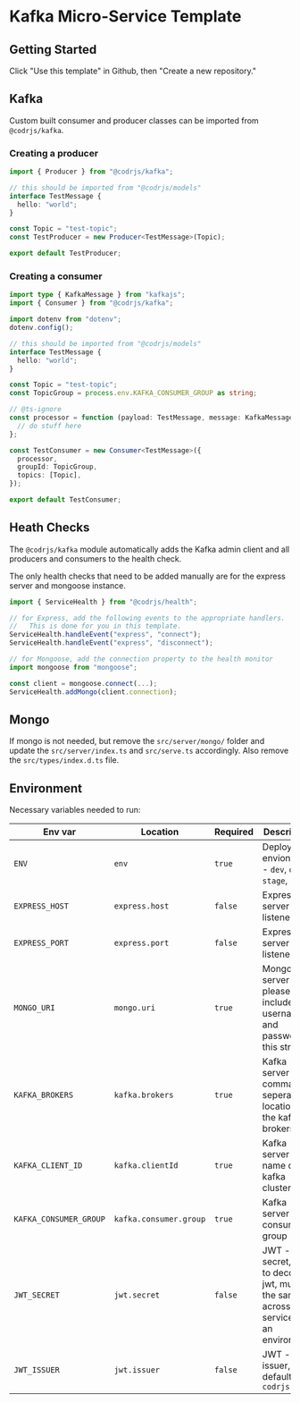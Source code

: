 # Kafka Micro-Service Template

## Getting Started

Click "Use this template" in Github, then "Create a new repository."

## Kafka

Custom built consumer and producer classes can be imported from `@codrjs/kafka`.

### Creating a producer

```ts
import { Producer } from "@codrjs/kafka";

// this should be imported from "@codrjs/models"
interface TestMessage {
  hello: "world";
}

const Topic = "test-topic";
const TestProducer = new Producer<TestMessage>(Topic);

export default TestProducer;
```

### Creating a consumer

```ts
import type { KafkaMessage } from "kafkajs";
import { Consumer } from "@codrjs/kafka";

import dotenv from "dotenv";
dotenv.config();

// this should be imported from "@codrjs/models"
interface TestMessage {
  hello: "world";
}

const Topic = "test-topic";
const TopicGroup = process.env.KAFKA_CONSUMER_GROUP as string;

// @ts-ignore
const processor = function (payload: TestMessage, message: KafkaMessage) {
  // do stuff here
};

const TestConsumer = new Consumer<TestMessage>({
  processor,
  groupId: TopicGroup,
  topics: [Topic],
});

export default TestConsumer;
```

## Heath Checks

The `@codrjs/kafka` module automatically adds the Kafka admin client and all producers and consumers to the health check.

The only health checks that need to be added manually are for the express server and mongoose instance.

```ts
import { ServiceHealth } from "@codrjs/health";

// for Express, add the following events to the appropriate handlers.
//   This is done for you in this template.
ServiceHealth.handleEvent("express", "connect");
ServiceHealth.handleEvent("express", "disconnect");

// for Mongoose, add the connection property to the health monitor
import mongoose from "mongoose";

const client = mongoose.connect(...);
ServiceHealth.addMongo(client.connection);
```

## Mongo

If mongo is not needed, but remove the `src/server/mongo/` folder and update the `src/server/index.ts`
and `src/serve.ts` accordingly. Also remove the `src/types/index.d.ts` file.

## Environment

Necessary variables needed to run:

| Env var                | Location               | Required | Description                                                                             |
| ---------------------- | ---------------------- | -------- | --------------------------------------------------------------------------------------- |
| `ENV`                  | `env`                  | `true`   | Deployment envionment - `dev`, `qa`, `stage`, `prod`                                    |
| `EXPRESS_HOST`         | `express.host`         | `false`  | Express server - listener host                                                          |
| `EXPRESS_PORT`         | `express.port`         | `false`  | Express server - listener port                                                          |
| `MONGO_URI`            | `mongo.uri`            | `true`   | MongoDB - server URL, please include username and password to this string               |
| `KAFKA_BROKERS`        | `kafka.brokers`        | `true`   | Kafka server - comma seperated locations of the kafka brokers                           |
| `KAFKA_CLIENT_ID`      | `kafka.clientId`       | `true`   | Kafka server - name of the kafka cluster                                                |
| `KAFKA_CONSUMER_GROUP` | `kafka.consumer.group` | `true`   | Kafka server - consumer group                                                           |
| `JWT_SECRET`           | `jwt.secret`           | `false`  | JWT - secret, key to decode jwt, must be the same across all services in an environment |
| `JWT_ISSUER`           | `jwt.issuer`           | `false`  | JWT - issuer, default `codrjs.com`                                                      |
